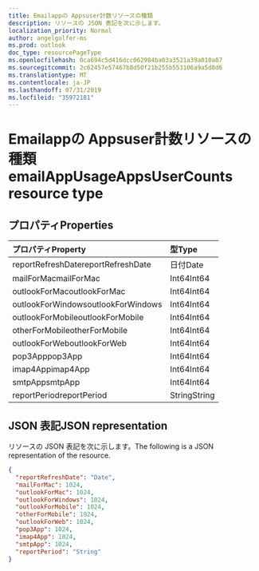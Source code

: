```yaml
---
title: Emailappの Appsuser計数リソースの種類
description: リソースの JSON 表記を次に示します。
localization_priority: Normal
author: angelgolfer-ms
ms.prod: outlook
doc_type: resourcePageType
ms.openlocfilehash: 0ca694c5d416dcc062984ba03a3521a39a010a87
ms.sourcegitcommit: 2c62457e57467b8d50f21b255b553106a9a5d8d6
ms.translationtype: MT
ms.contentlocale: ja-JP
ms.lasthandoff: 07/31/2019
ms.locfileid: "35972181"
---
```

# <a name="emailappusageappsusercounts-resource-type"></a><span data-ttu-id="31d01-103">Emailappの Appsuser計数リソースの種類</span><span class="sxs-lookup"><span data-stu-id="31d01-103">emailAppUsageAppsUserCounts resource type</span></span>

## <a name="properties"></a><span data-ttu-id="31d01-104">プロパティ</span><span class="sxs-lookup"><span data-stu-id="31d01-104">Properties</span></span>

| <span data-ttu-id="31d01-105">プロパティ</span><span class="sxs-lookup"><span data-stu-id="31d01-105">Property</span></span>          | <span data-ttu-id="31d01-106">型</span><span class="sxs-lookup"><span data-stu-id="31d01-106">Type</span></span>   |
| :---------------- | :----- |
| <span data-ttu-id="31d01-107">reportRefreshDate</span><span class="sxs-lookup"><span data-stu-id="31d01-107">reportRefreshDate</span></span> | <span data-ttu-id="31d01-108">日付</span><span class="sxs-lookup"><span data-stu-id="31d01-108">Date</span></span>   |
| <span data-ttu-id="31d01-109">mailForMac</span><span class="sxs-lookup"><span data-stu-id="31d01-109">mailForMac</span></span>        | <span data-ttu-id="31d01-110">Int64</span><span class="sxs-lookup"><span data-stu-id="31d01-110">Int64</span></span>  |
| <span data-ttu-id="31d01-111">outlookForMac</span><span class="sxs-lookup"><span data-stu-id="31d01-111">outlookForMac</span></span>     | <span data-ttu-id="31d01-112">Int64</span><span class="sxs-lookup"><span data-stu-id="31d01-112">Int64</span></span>  |
| <span data-ttu-id="31d01-113">outlookForWindows</span><span class="sxs-lookup"><span data-stu-id="31d01-113">outlookForWindows</span></span> | <span data-ttu-id="31d01-114">Int64</span><span class="sxs-lookup"><span data-stu-id="31d01-114">Int64</span></span>  |
| <span data-ttu-id="31d01-115">outlookForMobile</span><span class="sxs-lookup"><span data-stu-id="31d01-115">outlookForMobile</span></span>  | <span data-ttu-id="31d01-116">Int64</span><span class="sxs-lookup"><span data-stu-id="31d01-116">Int64</span></span>  |
| <span data-ttu-id="31d01-117">otherForMobile</span><span class="sxs-lookup"><span data-stu-id="31d01-117">otherForMobile</span></span>    | <span data-ttu-id="31d01-118">Int64</span><span class="sxs-lookup"><span data-stu-id="31d01-118">Int64</span></span>  |
| <span data-ttu-id="31d01-119">outlookForWeb</span><span class="sxs-lookup"><span data-stu-id="31d01-119">outlookForWeb</span></span>     | <span data-ttu-id="31d01-120">Int64</span><span class="sxs-lookup"><span data-stu-id="31d01-120">Int64</span></span>  |
| <span data-ttu-id="31d01-121">pop3App</span><span class="sxs-lookup"><span data-stu-id="31d01-121">pop3App</span></span>           | <span data-ttu-id="31d01-122">Int64</span><span class="sxs-lookup"><span data-stu-id="31d01-122">Int64</span></span>  |
| <span data-ttu-id="31d01-123">imap4App</span><span class="sxs-lookup"><span data-stu-id="31d01-123">imap4App</span></span>          | <span data-ttu-id="31d01-124">Int64</span><span class="sxs-lookup"><span data-stu-id="31d01-124">Int64</span></span>  |
| <span data-ttu-id="31d01-125">smtpApp</span><span class="sxs-lookup"><span data-stu-id="31d01-125">smtpApp</span></span>           | <span data-ttu-id="31d01-126">Int64</span><span class="sxs-lookup"><span data-stu-id="31d01-126">Int64</span></span>  |
| <span data-ttu-id="31d01-127">reportPeriod</span><span class="sxs-lookup"><span data-stu-id="31d01-127">reportPeriod</span></span>      | <span data-ttu-id="31d01-128">String</span><span class="sxs-lookup"><span data-stu-id="31d01-128">String</span></span> |

## <a name="json-representation"></a><span data-ttu-id="31d01-129">JSON 表記</span><span class="sxs-lookup"><span data-stu-id="31d01-129">JSON representation</span></span>

<span data-ttu-id="31d01-130">リソースの JSON 表記を次に示します。</span><span class="sxs-lookup"><span data-stu-id="31d01-130">The following is a JSON representation of the resource.</span></span>

<!-- {
  "blockType": "resource",
  "@odata.type": "microsoft.graph.emailAppUsageAppsUserCounts"
} -->

```json
{
  "reportRefreshDate": "Date", 
  "mailForMac": 1024, 
  "outlookForMac": 1024, 
  "outlookForWindows": 1024, 
  "outlookForMobile": 1024, 
  "otherForMobile": 1024, 
  "outlookForWeb": 1024, 
  "pop3App": 1024, 
  "imap4App": 1024, 
  "smtpApp": 1024, 
  "reportPeriod": "String"
}
```
